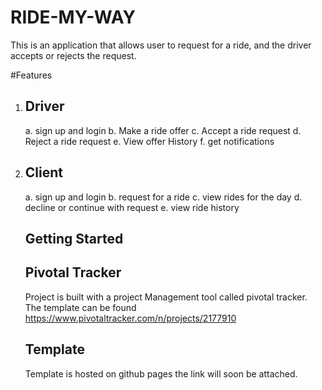 # RIDE-MY-WAY

This is an application that allows user to request for a ride, and the driver accepts or rejects the request.

#Features

1. ## Driver
    a. sign up and login
    b. Make a ride offer
    c. Accept a ride request
    d. Reject a ride request
    e. View offer History
    f. get notifications
    
 2. ## Client
     a. sign up and login
     b. request for a ride
     c. view rides for the day
     d. decline or continue with request
     e. view ride history
     
     
     ## Getting Started

     ## Pivotal Tracker
     Project is built with a project Management tool called pivotal tracker. The template can be found 
     https://www.pivotaltracker.com/n/projects/2177910

     ## Template

     Template is hosted on github pages the link will soon be attached.
     
